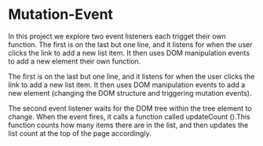 # Mutation-Event
In this project we explore two event listeners each trigget their own function. 
The first is on the last but one line, and it listens for when the user clicks the link to add a new list item. It then uses DOM manipulation events to add a new element
their own function. 

The first is on the last but one line, and it listens for when the user clicks the link to add a new list item. It then uses DOM manipulation events to add a new element (changing the DOM structure and triggering mutation events).

The second event listener waits for the DOM tree within the tree element to change. When the event fires, it calls a function called updateCount ().This function counts how many items there are in the list, and then updates the list count at the top of the page accordingly. 
